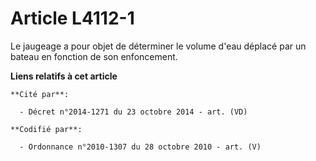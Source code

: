 # Article L4112-1

Le jaugeage a pour objet de déterminer le volume d'eau déplacé par un bateau en fonction de son enfoncement.

**Liens relatifs à cet article**

	**Cité par**:

	  - Décret n°2014-1271 du 23 octobre 2014 - art. (VD)

	**Codifié par**:

	  - Ordonnance n°2010-1307 du 28 octobre 2010 - art. (V)
